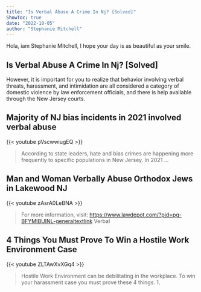 ```yaml
---
title: "Is Verbal Abuse A Crime In Nj? [Solved]"
ShowToc: true 
date: "2022-10-05"
author: "Stephanie Mitchell" 
---
```


Hola, iam Stephanie Mitchell, I hope your day is as beautiful as your smile.
## Is Verbal Abuse A Crime In Nj? [Solved]
However, it is important for you to realize that behavior involving verbal threats, harassment, and intimidation are all considered a category of domestic violence by law enforcement officials, and there is help available through the New Jersey courts.

## Majority of NJ bias incidents in 2021 involved verbal abuse
{{< youtube pVscwwiugEQ >}}
>According to state leaders, hate and bias crimes are happening more frequently to specific populations in New Jersey. In 2021 ...

## Man and Woman Verbally Abuse Orthodox Jews in Lakewood NJ
{{< youtube zAsrA0LeBNA >}}
>For more information, visit: https://www.lawdepot.com/?pid=pg-BFYMIBUINL-generaltextlink Verbal 

## 4 Things You Must Prove To Win a Hostile Work Environment Case
{{< youtube ZLTAwXvXGq4 >}}
>Hostile Work Environment can be debilitating in the workplace. To win your harassment case you must prove these 4 things. 1.

